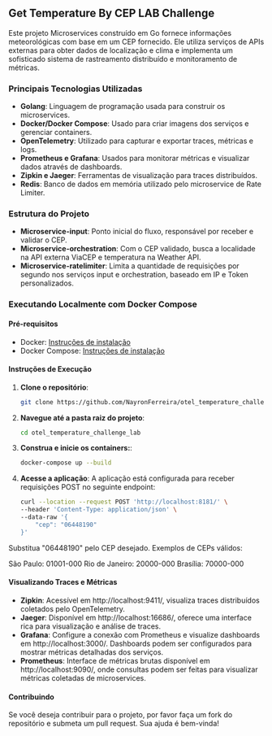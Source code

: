 ## Get Temperature By CEP LAB Challenge

Este projeto Microservices construído em Go fornece informações meteorológicas com base em um CEP fornecido. Ele utiliza serviços de APIs externas para obter dados de localização e clima e implementa um sofisticado sistema de rastreamento distribuído e monitoramento de métricas.

### Principais Tecnologias Utilizadas

- **Golang**: Linguagem de programação usada para construir os microservices.
- **Docker/Docker Compose**: Usado para criar imagens dos serviços e gerenciar containers.
- **OpenTelemetry**: Utilizado para capturar e exportar traces, métricas e logs.
- **Prometheus e Grafana**: Usados para monitorar métricas e visualizar dados através de dashboards.
- **Zipkin e Jaeger**: Ferramentas de visualização para traces distribuídos.
- **Redis**: Banco de dados em memória utilizado pelo microservice de Rate Limiter.

### Estrutura do Projeto

- **Microservice-input**: Ponto inicial do fluxo, responsável por receber e validar o CEP.
- **Microservice-orchestration**: Com o CEP validado, busca a localidade na API externa ViaCEP e temperatura na Weather API.
- **Microservice-ratelimiter**: Limita a quantidade de requisições por segundo nos serviços input e orchestration, baseado em IP e Token personalizados.

### Executando Localmente com Docker Compose

#### Pré-requisitos

- Docker: [Instruções de instalação](https://docs.docker.com/get-docker/)
- Docker Compose: [Instruções de instalação](https://docs.docker.com/compose/install/)

#### Instruções de Execução

1. **Clone o repositório**:
   ```bash
   git clone https://github.com/NayronFerreira/otel_temperature_challenge_lab.git


2. **Navegue até a pasta raiz do projeto**:
   ```bash
   cd otel_temperature_challenge_lab
   ````

3. **Construa e inicie os containers:**:
   ```bash
   docker-compose up --build
   ````

4. **Acesse a aplicação**:
   A aplicação está configurada para receber requisições POST no seguinte endpoint:
   ```bash
   curl --location --request POST 'http://localhost:8181/' \
   --header 'Content-Type: application/json' \
   --data-raw '{
       "cep": "06448190"
   }'
   ```

Substitua "06448190" pelo CEP desejado. Exemplos de CEPs válidos:

São Paulo: 01001-000
Rio de Janeiro: 20000-000
Brasília: 70000-000

#### Visualizando Traces e Métricas

- **Zipkin**: Acessível em http://localhost:9411/, visualiza traces distribuídos coletados pelo OpenTelemetry.
- **Jaeger**: Disponível em http://localhost:16686/, oferece uma interface rica para visualização e análise de traces.
- **Grafana**: Configure a conexão com Prometheus e visualize dashboards em http://localhost:3000/. Dashboards podem ser configurados para mostrar métricas detalhadas dos serviços.
- **Prometheus**: Interface de métricas brutas disponível em http://localhost:9090/, onde consultas podem ser feitas para visualizar métricas coletadas de microservices.


####  Contribuindo

Se você deseja contribuir para o projeto, por favor faça um fork do repositório e submeta um pull request. Sua ajuda é bem-vinda!

